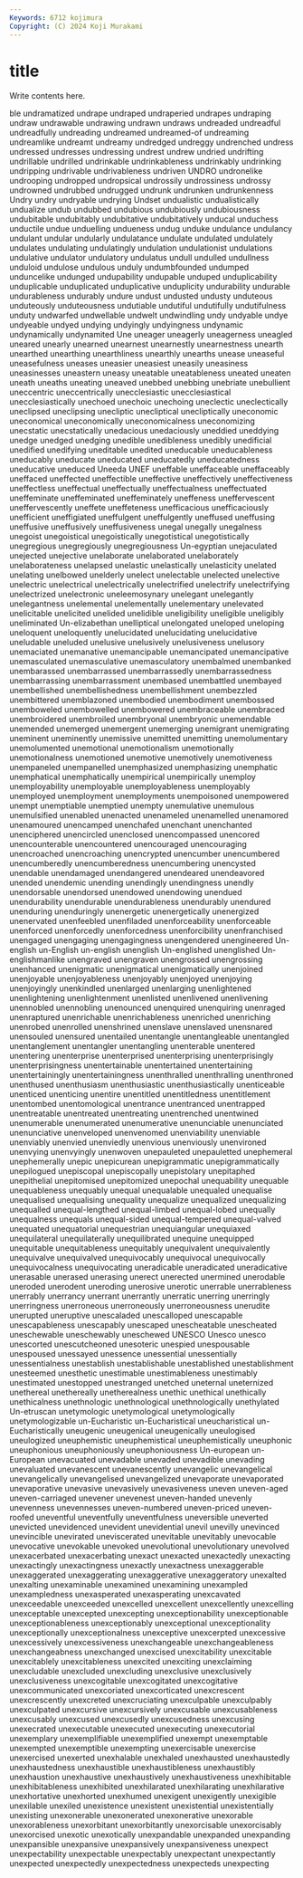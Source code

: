 ```yaml
---
Keywords: 6712 kojimura
Copyright: (C) 2024 Koji Murakami
---
```


# title

Write contents here.



ble undramatized undrape undraped undraperied undrapes undraping undraw
undrawable undrawing undrawn undraws undreaded undreadful undreadfully undreading undreamed undreamed-of
undreaming undreamlike undreamt undreamy undredged undreggy undrenched undress undressed undresses
undressing undrest undrew undried undrifting undrillable undrilled undrinkable undrinkableness undrinkably
undrinking undripping undrivable undrivableness undriven UNDRO undronelike undrooping undropped undropsical
undrossily undrossiness undrossy undrowned undrubbed undrugged undrunk undrunken undrunkenness Undry
undry undryable undrying Undset undualistic undualistically undualize undub undubbed undubious
undubiously undubiousness undubitable undubitably undubitative undubitatively unducal unduchess unductile undue
unduelling undueness undug unduke undulance undulancy undulant undular undularly undulatance
undulate undulated undulately undulates undulating undulatingly undulation undulationist undulations undulative
undulator undulatory undulatus undull undulled undullness unduloid undulose undulous unduly
undumbfounded undumped unduncelike undunged undupability undupable unduped unduplicability unduplicable unduplicated
unduplicative unduplicity undurability undurable undurableness undurably undure undust undusted undusty
unduteous unduteously unduteousness undutiable undutiful undutifully undutifulness unduty undwarfed undwellable
undwelt undwindling undy undyable undye undyeable undyed undying undyingly undyingness
undynamic undynamically undynamited Une uneager uneagerly uneagerness uneagled uneared unearly
unearned unearnest unearnestly unearnestness unearth unearthed unearthing unearthliness unearthly unearths
unease uneaseful uneasefulness uneases uneasier uneasiest uneasily uneasiness uneasinesses uneastern
uneasy uneatable uneatableness uneated uneaten uneath uneaths uneating uneaved unebbed
unebbing unebriate unebullient uneccentric uneccentrically unecclesiastic unecclesiastical unecclesiastically unechoed unechoic
unechoing uneclectic uneclectically uneclipsed uneclipsing unecliptic unecliptical unecliptically uneconomic uneconomical
uneconomically uneconomicalness uneconomizing unecstatic unecstatically unedacious unedaciously uneddied uneddying unedge
unedged unedging unedible unedibleness unedibly unedificial unedified unedifying uneditable unedited
uneducable uneducableness uneducably uneducate uneducated uneducatedly uneducatedness uneducative uneduced Uneeda
UNEF uneffable uneffaceable uneffaceably uneffaced uneffected uneffectible uneffective uneffectively uneffectiveness
uneffectless uneffectual uneffectually uneffectualness uneffectuated uneffeminate uneffeminated uneffeminately uneffeness uneffervescent
uneffervescently uneffete uneffeteness unefficacious unefficaciously unefficient uneffigiated uneffulgent uneffulgently uneffused
uneffusing uneffusive uneffusively uneffusiveness unegal unegally unegalness unegoist unegoistical unegoistically
unegotistical unegotistically unegregious unegregiously unegregiousness Un-egyptian unejaculated unejected unejective unelaborate
unelaborated unelaborately unelaborateness unelapsed unelastic unelastically unelasticity unelated unelating unelbowed
unelderly unelect unelectable unelected unelective unelectric unelectrical unelectrically unelectrified unelectrify
unelectrifying unelectrized unelectronic uneleemosynary unelegant unelegantly unelegantness unelemental unelementally unelementary
unelevated unelicitable unelicited unelided unelidible uneligibility uneligible uneligibly uneliminated Un-elizabethan
unelliptical unelongated uneloped uneloping uneloquent uneloquently unelucidated unelucidating unelucidative uneludable
uneluded unelusive unelusively unelusiveness unelusory unemaciated unemanative unemancipable unemancipated unemancipative
unemasculated unemasculative unemasculatory unembalmed unembanked unembarassed unembarrassed unembarrassedly unembarrassedness unembarrassing
unembarrassment unembased unembattled unembayed unembellished unembellishedness unembellishment unembezzled unembittered unemblazoned
unembodied unembodiment unembossed unemboweled unembowelled unembowered unembraceable unembraced unembroidered unembroiled
unembryonal unembryonic unemendable unemended unemerged unemergent unemerging unemigrant unemigrating uneminent
uneminently unemissive unemitted unemitting unemolumentary unemolumented unemotional unemotionalism unemotionally unemotionalness
unemotioned unemotive unemotively unemotiveness unempaneled unempanelled unemphasized unemphasizing unemphatic unemphatical
unemphatically unempirical unempirically unemploy unemployability unemployable unemployableness unemployably unemployed unemployment
unemployments unempoisoned unempowered unempt unemptiable unemptied unempty unemulative unemulous unemulsified
unenabled unenacted unenameled unenamelled unenamored unenamoured unencamped unenchafed unenchant unenchanted
unenciphered unencircled unenclosed unencompassed unencored unencounterable unencountered unencouraged unencouraging unencroached
unencroaching unencrypted unencumber unencumbered unencumberedly unencumberedness unencumbering unencysted unendable unendamaged
unendangered unendeared unendeavored unended unendemic unending unendingly unendingness unendly unendorsable
unendorsed unendowed unendowing unendued unendurability unendurable unendurableness unendurably unendured unenduring
unenduringly unenergetic unenergetically unenergized unenervated unenfeebled unenfiladed unenforceability unenforceable unenforced
unenforcedly unenforcedness unenforcibility unenfranchised unengaged unengaging unengagingness unengendered unengineered Un-english
un-English un-english unenglish Un-englished unenglished Un-englishmanlike unengraved unengraven unengrossed unengrossing
unenhanced unenigmatic unenigmatical unenigmatically unenjoined unenjoyable unenjoyableness unenjoyably unenjoyed unenjoying
unenjoyingly unenkindled unenlarged unenlarging unenlightened unenlightening unenlightenment unenlisted unenlivened unenlivening
unennobled unennobling unenounced unenquired unenquiring unenraged unenraptured unenrichable unenrichableness unenriched
unenriching unenrobed unenrolled unenshrined unenslave unenslaved unensnared unensouled unensured unentailed
unentangle unentangleable unentangled unentanglement unentangler unentangling unenterable unentered unentering unenterprise
unenterprised unenterprising unenterprisingly unenterprisingness unentertainable unentertained unentertaining unentertainingly unentertainingness unenthralled
unenthralling unenthroned unenthused unenthusiasm unenthusiastic unenthusiastically unenticeable unenticed unenticing unentire
unentitled unentitledness unentitlement unentombed unentomological unentrance unentranced unentrapped unentreatable unentreated
unentreating unentrenched unentwined unenumerable unenumerated unenumerative unenunciable unenunciated unenunciative unenveloped
unenvenomed unenviability unenviable unenviably unenvied unenviedly unenvious unenviously unenvironed unenvying
unenvyingly unenwoven unepauleted unepauletted unephemeral unephemerally unepic unepicurean unepigrammatic unepigrammatically
unepilogued unepiscopal unepiscopally unepistolary unepitaphed unepithelial unepitomised unepitomized unepochal unequability
unequable unequableness unequably unequal unequalable unequaled unequalise unequalised unequalising unequality
unequalize unequalized unequalizing unequalled unequal-lengthed unequal-limbed unequal-lobed unequally unequalness unequals
unequal-sided unequal-tempered unequal-valved unequated unequatorial unequestrian unequiangular unequiaxed unequilateral unequilaterally
unequilibrated unequine unequipped unequitable unequitableness unequitably unequivalent unequivalently unequivalve unequivalved
unequivocably unequivocal unequivocally unequivocalness unequivocating uneradicable uneradicated uneradicative unerasable unerased
unerasing unerect unerected unermined unerodable uneroded unerodent uneroding unerosive unerotic
unerrable unerrableness unerrably unerrancy unerrant unerrantly unerratic unerring unerringly unerringness
unerroneous unerroneously unerroneousness unerudite unerupted uneruptive unescaladed unescalloped unescapable unescapableness
unescapably unescaped unescheatable unescheated uneschewable uneschewably uneschewed UNESCO Unesco unesco
unescorted unescutcheoned unesoteric unespied unespousable unespoused unessayed unessence unessential unessentially
unessentialness unestablish unestablishable unestablished unestablishment unesteemed unesthetic unestimable unestimableness unestimably
unestimated unestopped unestranged unetched uneternal uneternized unethereal unethereally unetherealness unethic
unethical unethically unethicalness unethnologic unethnological unethnologically unethylated Un-etruscan unetymologic unetymological
unetymologically unetymologizable un-Eucharistic un-Eucharistical uneucharistical un-Eucharistically uneugenic uneugenical uneugenically uneulogised
uneulogized uneuphemistic uneuphemistical uneuphemistically uneuphonic uneuphonious uneuphoniously uneuphoniousness Un-european un-European
unevacuated unevadable unevaded unevadible unevading unevaluated unevanescent unevanescently unevangelic unevangelical
unevangelically unevangelised unevangelized unevaporate unevaporated unevaporative unevasive unevasively unevasiveness uneven
uneven-aged uneven-carriaged unevener unevenest uneven-handed unevenly unevenness unevennesses uneven-numbered uneven-priced
uneven-roofed uneventful uneventfully uneventfulness uneversible uneverted unevicted unevidenced unevident unevidential
unevil unevilly unevinced unevincible unevirated uneviscerated unevitable unevitably unevocable unevocative
unevokable unevoked unevolutional unevolutionary unevolved unexacerbated unexacerbating unexact unexacted unexactedly
unexacting unexactingly unexactingness unexactly unexactness unexaggerable unexaggerated unexaggerating unexaggerative unexaggeratory
unexalted unexalting unexaminable unexamined unexamining unexampled unexampledness unexasperated unexasperating unexcavated
unexceedable unexceeded unexcelled unexcellent unexcellently unexcelling unexceptable unexcepted unexcepting unexceptionability
unexceptionable unexceptionableness unexceptionably unexceptional unexceptionality unexceptionally unexceptionalness unexceptive unexcerpted unexcessive
unexcessively unexcessiveness unexchangeable unexchangeableness unexchangeabness unexchanged unexcised unexcitability unexcitable unexcitablely
unexcitableness unexcited unexciting unexclaiming unexcludable unexcluded unexcluding unexclusive unexclusively unexclusiveness
unexcogitable unexcogitated unexcogitative unexcommunicated unexcoriated unexcorticated unexcrescent unexcrescently unexcreted unexcruciating
unexculpable unexculpably unexculpated unexcursive unexcursively unexcusable unexcusableness unexcusably unexcused unexcusedly
unexcusedness unexcusing unexecrated unexecutable unexecuted unexecuting unexecutorial unexemplary unexemplifiable unexemplified
unexempt unexemptable unexempted unexemptible unexempting unexercisable unexercise unexercised unexerted unexhalable
unexhaled unexhausted unexhaustedly unexhaustedness unexhaustible unexhaustibleness unexhaustibly unexhaustion unexhaustive unexhaustively
unexhaustiveness unexhibitable unexhibitableness unexhibited unexhilarated unexhilarating unexhilarative unexhortative unexhorted unexhumed
unexigent unexigently unexigible unexilable unexiled unexistence unexistent unexistential unexistentially unexisting
unexonerable unexonerated unexonerative unexorable unexorableness unexorbitant unexorbitantly unexorcisable unexorcisably unexorcised
unexotic unexotically unexpandable unexpanded unexpanding unexpansible unexpansive unexpansively unexpansiveness unexpect
unexpectability unexpectable unexpectably unexpectant unexpectantly unexpected unexpectedly unexpectedness unexpecteds unexpecting
